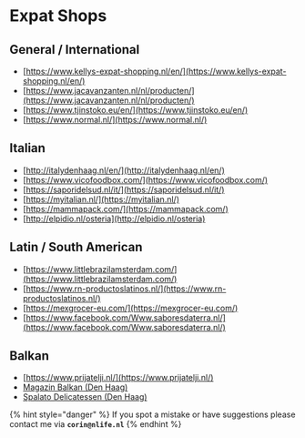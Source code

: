 # Expat Shops

## General / International

* [https://www.kellys-expat-shopping.nl/en/](https://www.kellys-expat-shopping.nl/en/)
* [https://www.jacavanzanten.nl/nl/producten/](https://www.jacavanzanten.nl/nl/producten/)
* [https://www.tjinstoko.eu/en/](https://www.tjinstoko.eu/en/)
* [https://www.normal.nl/](https://www.normal.nl/)

## Italian

* [http://italydenhaag.nl/en/](http://italydenhaag.nl/en/)
* [https://www.vicofoodbox.com/](https://www.vicofoodbox.com/)
* [https://saporidelsud.nl/it/](https://saporidelsud.nl/it/)
* [https://myitalian.nl/](https://myitalian.nl/)
* [https://mammapack.com/](https://mammapack.com/)
* [http://elpidio.nl/osteria](http://elpidio.nl/osteria)

## Latin / South American

* [https://www.littlebrazilamsterdam.com/](https://www.littlebrazilamsterdam.com/)
* [https://www.rn-productoslatinos.nl/](https://www.rn-productoslatinos.nl/)
* [https://mexgrocer-eu.com/](https://mexgrocer-eu.com/)
* [https://www.facebook.com/Www.saboresdaterra.nl/](https://www.facebook.com/Www.saboresdaterra.nl/)

## Balkan

* [https://www.prijatelji.nl/](https://www.prijatelji.nl/)
* [Magazin Balkan (Den Haag)](https://goo.gl/maps/PVhUUhHvnU7LY6UL6)
* [Spalato Delicatessen (Den Haag)](https://goo.gl/maps/9hYQ14TgnsH7DE8CA)

{% hint style="danger" %}
If you spot a mistake or have suggestions please contact me via **`corin@nlife.nl`**
{% endhint %}

